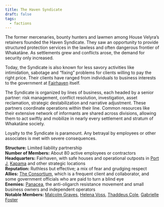 ```yaml
---
title: The Haven Syndicate
draft: false
tags:
  - factions
---
```

The former mercenaries, bounty hunters and lawmen among House Velyra’s retainers founded the Haven Syndicate. They saw an opportunity to provide structured protection services in the lawless and often dangerous frontier of Whakatāne. As settlements grew and conflicts arose, the demand for security only increased.

Today, the Syndicate is also known for less savory activities like intimidation, sabotage and “fixing” problems for clients willing to pay the right price. Their clients have ranged from individuals to business interests to the government at [Fairhaven](fairhaven) itself.

The Syndicate is organized by lines of business, each headed by a senior partner: risk management, conflict resolution, investigation, asset reclamation, strategic destabilization and narrative adjustment. These partners coordinate operations within their line. Common resources like their extensive network of informants are shared across divisions, allowing them to act swiftly and mobilize in nearly every settlement and stratum of Whakatāne society.

Loyalty to the Syndicate is paramount. Any betrayal by employees or other associates is met with severe consequences.

**Structure:** Limited liability partnership<br>
**Number of Members:** About 80 active employees or contractors<br>
**Headquarters:** Fairhaven, with safe houses and operational outposts in [Port J](port-j.md), [Kapama](kapama.md) and other strategic locations<br>
**Reputation:** Ruthless but effective; a mix of fear and grudging respect<br>
**Allies:** [The Consortium](the-consortium.md), which is a frequent client and collaborator, and some government officials who are paid to turn a blind eye<br>
**Enemies:** [Panacea](panacea.md), the anti-oligarch resistance movement and small business owners and independent operators<br>
**Notable Members:** [Malcolm Graves](malcolm-graves.md), [Helena Voss](helena-voss.md), [Thaddeus Cole](thaddeus-cole.md), [Gabrielle Foster](gabrielle-foster.md)